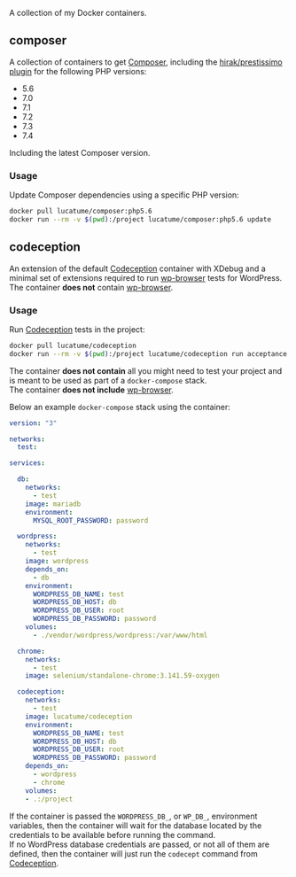 A collection of my Docker containers.

## composer

A collection of containers to get [Composer](https://getcomposer.org/), including the [hirak/prestissimo plugin](https://github.com/hirak/prestissimo) for the following PHP versions:

* 5.6
* 7.0
* 7.1
* 7.2
* 7.3
* 7.4

Including the latest Composer version.

### Usage

Update Composer dependencies using a specific PHP version:

```bash
docker pull lucatume/composer:php5.6
docker run --rm -v $(pwd):/project lucatume/composer:php5.6 update
```

## codeception

An extension of the default [Codeception](http://codeception.com/ "Codeception - BDD-style PHP testing.") container with XDebug and a minimal set of  extensions required to run [wp-browser](https://github.com/lucatume/wp-browser "lucatume/wp-browser · GitHub") tests for WordPress.  
The container **does not** contain [wp-browser](https://github.com/lucatume/wp-browser "lucatume/wp-browser · GitHub").

### Usage

Run [Codeception](http://codeception.com/ "Codeception - BDD-style PHP testing.") tests in the project:

```bash
docker pull lucatume/codeception
docker run --rm -v $(pwd):/project lucatume/codeception run acceptance
```
The container **does not contain** all you might need to test your project and is meant to be used as part of a `docker-compose` stack.  
The container **does not include** [wp-browser](https://github.com/lucatume/wp-browser "lucatume/wp-browser · GitHub").  

Below an example `docker-compose` stack using the container:

```yaml
version: "3"

networks:
  test:

services:

  db:
    networks:
      - test
    image: mariadb
    environment:
      MYSQL_ROOT_PASSWORD: password

  wordpress:
    networks:
      - test
    image: wordpress
    depends_on:
      - db
    environment:
      WORDPRESS_DB_NAME: test
      WORDPRESS_DB_HOST: db
      WORDPRESS_DB_USER: root
      WORDPRESS_DB_PASSWORD: password
    volumes:
      - ./vendor/wordpress/wordpress:/var/www/html

  chrome:
    networks:
      - test
    image: selenium/standalone-chrome:3.141.59-oxygen

  codeception:
    networks:
      - test
    image: lucatume/codeception
    environment:
      WORDPRESS_DB_NAME: test
      WORDPRESS_DB_HOST: db
      WORDPRESS_DB_USER: root
      WORDPRESS_DB_PASSWORD: password
    depends_on:
      - wordpress
      - chrome
    volumes:
    - .:/project
```

If the container is passed the `WORDPRESS_DB_`, or `WP_DB_`, environment variables, then the container will wait for the database located by the credentials to be available before running the command.  
If no WordPress database credentials are passed, or not all of them are defined, then the container will just run the `codecept` command from [Codeception](http://codeception.com/ "Codeception - BDD-style PHP testing.").
